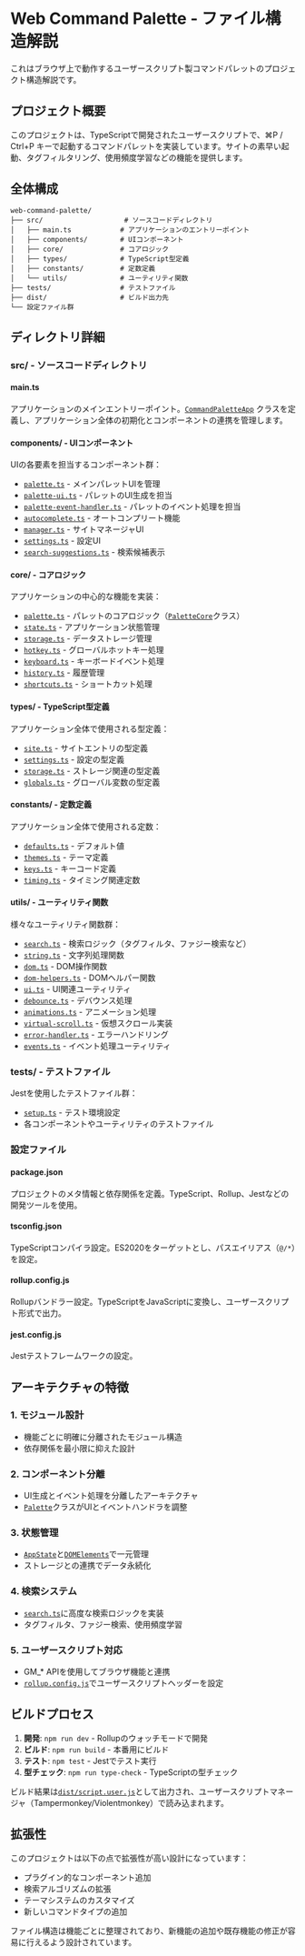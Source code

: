 # Web Command Palette - ファイル構造解説

これはブラウザ上で動作するユーザースクリプト製コマンドパレットのプロジェクト構造解説です。

## プロジェクト概要

このプロジェクトは、TypeScriptで開発されたユーザースクリプトで、⌘P / Ctrl+P キーで起動するコマンドパレットを実装しています。サイトの素早い起動、タグフィルタリング、使用頻度学習などの機能を提供します。

## 全体構成

```
web-command-palette/
├── src/                    # ソースコードディレクトリ
│   ├── main.ts            # アプリケーションのエントリーポイント
│   ├── components/        # UIコンポーネント
│   ├── core/              # コアロジック
│   ├── types/             # TypeScript型定義
│   ├── constants/         # 定数定義
│   └── utils/             # ユーティリティ関数
├── tests/                 # テストファイル
├── dist/                  # ビルド出力先
└── 設定ファイル群
```

## ディレクトリ詳細

### src/ - ソースコードディレクトリ

#### main.ts
アプリケーションのメインエントリーポイント。[`CommandPaletteApp`](src/main.ts:20) クラスを定義し、アプリケーション全体の初期化とコンポーネントの連携を管理します。

#### components/ - UIコンポーネント
UIの各要素を担当するコンポーネント群：

- [`palette.ts`](src/components/palette.ts:1) - メインパレットUIを管理
- [`palette-ui.ts`](src/components/palette-ui.ts:1) - パレットのUI生成を担当
- [`palette-event-handler.ts`](src/components/palette-event-handler.ts:1) - パレットのイベント処理を担当
- [`autocomplete.ts`](src/components/autocomplete.ts:1) - オートコンプリート機能
- [`manager.ts`](src/components/manager.ts:1) - サイトマネージャUI
- [`settings.ts`](src/components/settings.ts:1) - 設定UI
- [`search-suggestions.ts`](src/components/search-suggestions.ts:1) - 検索候補表示

#### core/ - コアロジック
アプリケーションの中心的な機能を実装：

- [`palette.ts`](src/core/palette.ts:1) - パレットのコアロジック（[`PaletteCore`](src/core/palette.ts:12)クラス）
- [`state.ts`](src/core/state.ts:1) - アプリケーション状態管理
- [`storage.ts`](src/core/storage.ts:1) - データストレージ管理
- [`hotkey.ts`](src/core/hotkey.ts:1) - グローバルホットキー処理
- [`keyboard.ts`](src/core/keyboard.ts:1) - キーボードイベント処理
- [`history.ts`](src/core/history.ts:1) - 履歴管理
- [`shortcuts.ts`](src/core/shortcuts.ts:1) - ショートカット処理

#### types/ - TypeScript型定義
アプリケーション全体で使用される型定義：

- [`site.ts`](src/types/site.ts:1) - サイトエントリの型定義
- [`settings.ts`](src/types/settings.ts:1) - 設定の型定義
- [`storage.ts`](src/types/storage.ts:1) - ストレージ関連の型定義
- [`globals.ts`](src/types/globals.ts:1) - グローバル変数の型定義

#### constants/ - 定数定義
アプリケーション全体で使用される定数：

- [`defaults.ts`](src/constants/defaults.ts:1) - デフォルト値
- [`themes.ts`](src/constants/themes.ts:1) - テーマ定義
- [`keys.ts`](src/constants/keys.ts:1) - キーコード定義
- [`timing.ts`](src/constants/timing.ts:1) - タイミング関連定数

#### utils/ - ユーティリティ関数
様々なユーティリティ関数群：

- [`search.ts`](src/utils/search.ts:1) - 検索ロジック（タグフィルタ、ファジー検索など）
- [`string.ts`](src/utils/string.ts:1) - 文字列処理関数
- [`dom.ts`](src/utils/dom.ts:1) - DOM操作関数
- [`dom-helpers.ts`](src/utils/dom-helpers.ts:1) - DOMヘルパー関数
- [`ui.ts`](src/utils/ui.ts:1) - UI関連ユーティリティ
- [`debounce.ts`](src/utils/debounce.ts:1) - デバウンス処理
- [`animations.ts`](src/utils/animations.ts:1) - アニメーション処理
- [`virtual-scroll.ts`](src/utils/virtual-scroll.ts:1) - 仮想スクロール実装
- [`error-handler.ts`](src/utils/error-handler.ts:1) - エラーハンドリング
- [`events.ts`](src/utils/events.ts:1) - イベント処理ユーティリティ

### tests/ - テストファイル
Jestを使用したテストファイル群：

- [`setup.ts`](tests/setup.ts:1) - テスト環境設定
- 各コンポーネントやユーティリティのテストファイル

### 設定ファイル

#### package.json
プロジェクトのメタ情報と依存関係を定義。TypeScript、Rollup、Jestなどの開発ツールを使用。

#### tsconfig.json
TypeScriptコンパイラ設定。ES2020をターゲットとし、パスエイリアス（`@/*`）を設定。

#### rollup.config.js
Rollupバンドラー設定。TypeScriptをJavaScriptに変換し、ユーザースクリプト形式で出力。

#### jest.config.js
Jestテストフレームワークの設定。

## アーキテクチャの特徴

### 1. モジュール設計
- 機能ごとに明確に分離されたモジュール構造
- 依存関係を最小限に抑えた設計

### 2. コンポーネント分離
- UI生成とイベント処理を分離したアーキテクチャ
- [`Palette`](src/components/palette.ts:13)クラスがUIとイベントハンドラを調整

### 3. 状態管理
- [`AppState`](src/core/state.ts:1)と[`DOMElements`](src/core/state.ts:1)で一元管理
- ストレージとの連携でデータ永続化

### 4. 検索システム
- [`search.ts`](src/utils/search.ts:1)に高度な検索ロジックを実装
- タグフィルタ、ファジー検索、使用頻度学習

### 5. ユーザースクリプト対応
- GM_* APIを使用してブラウザ機能と連携
- [`rollup.config.js`](rollup.config.js:9)でユーザースクリプトヘッダーを設定

## ビルドプロセス

1. **開発**: `npm run dev` - Rollupのウォッチモードで開発
2. **ビルド**: `npm run build` - 本番用にビルド
3. **テスト**: `npm test` - Jestでテスト実行
4. **型チェック**: `npm run type-check` - TypeScriptの型チェック

ビルド結果は[`dist/script.user.js`](dist/script.user.js)として出力され、ユーザースクリプトマネージャ（Tampermonkey/Violentmonkey）で読み込まれます。

## 拡張性

このプロジェクトは以下の点で拡張性が高い設計になっています：

- プラグイン的なコンポーネント追加
- 検索アルゴリズムの拡張
- テーマシステムのカスタマイズ
- 新しいコマンドタイプの追加

ファイル構造は機能ごとに整理されており、新機能の追加や既存機能の修正が容易に行えるよう設計されています。